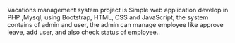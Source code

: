 Vacations management system project  is Simple web application develop in PHP ,Mysql, using Bootstrap, HTML, CSS and JavaScript, the system contains of admin and user, the admin can manage employee like approve leave, add user, and also check status of employee..
